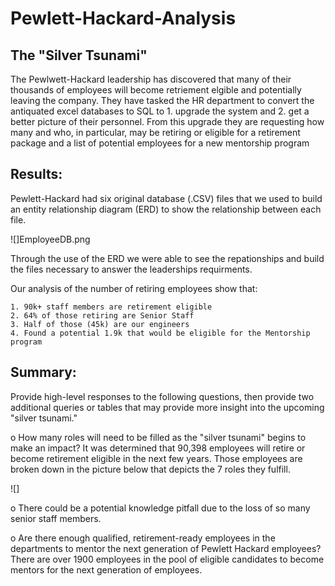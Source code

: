# Pewlett-Hackard-Analysis

## The "Silver Tsunami" 

The Pewlwett-Hackard leadership has discovered that many of their thousands of employees will become retriement elgible and potentially leaving the company.  They have tasked the HR department to convert the antiquated excel databases to SQL to 1. upgrade the system and 2. get a better picture of their personnel.  From this upgrade they are requesting how many and who, in particular, may be retiring or eligible for a retirement package and a list of potential employees for a new mentorship program

## Results: 

Pewlett-Hackard had six original database (.CSV) files that we used to build an entity relationship diagram (ERD) to show the relationship between each file.

![]EmployeeDB.png

Through the use of the ERD we were able to see the repationships and build the files necessary to answer the leaderships requirments.

Our analysis of the number of retiring employees show that:

    1. 90k+ staff members are retirement eligible
    2. 64% of those retiring are Senior Staff
    3. Half of those (45k) are our engineers 
    4. Found a potential 1.9k that would be eligible for the Mentorship program

## Summary:

Provide high-level responses to the following questions, then provide two additional queries or tables that may provide more insight into the upcoming "silver tsunami."

  o How many roles will need to be filled as the "silver tsunami" begins to make an impact?  It was determined that 90,398 employees will retire or become retirement eligible in the next few years.  Those employees are broken down in the picture below that depicts the 7 roles they fulfill.
  
  ![]
  
  o There could be a potential knowledge pitfall due to the loss of so many senior staff members.
  
  o Are there enough qualified, retirement-ready employees in the departments to mentor the next generation of Pewlett Hackard employees?  There are over 1900 employees in the pool of eligible candidates to become mentors for the next generation of employees.
  
